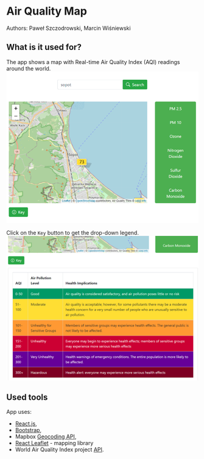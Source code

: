 
# Air Quality Map

Authors: Paweł Szczodrowski, Marcin Wiśniewski

## What is it used for?
The app shows a map with Real-time Air Quality Index (AQI) readings around the world.
![main view](/readme/1.PNG)

Click on the `Key` button to get the drop-down legend.
![key](/readme/2.PNG)
  

## Used tools
App uses:
 - [React.js](https://reactjs.org/),
 - [Bootstrap](https://getbootstrap.com/),
 - Mapbox [Geocoding API](https://docs.mapbox.com/api/search/geocoding/),
 - [React Leaflet](https://react-leaflet.js.org/)  - mapping library
- World Air Quality Index project [API](https://aqicn.org/faq/2015-09-18/map-web-service-real-time-air-quality-tile-api/).